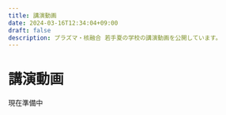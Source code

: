```yaml
---
title: 講演動画
date: 2024-03-16T12:34:04+09:00
draft: false
description: プラズマ・核融合 若手夏の学校の講演動画を公開しています。
---
```


# 講演動画

<i class="bx bxs-hard-hat"></i> 現在準備中 <i class="bx bxs-hard-hat"></i>
